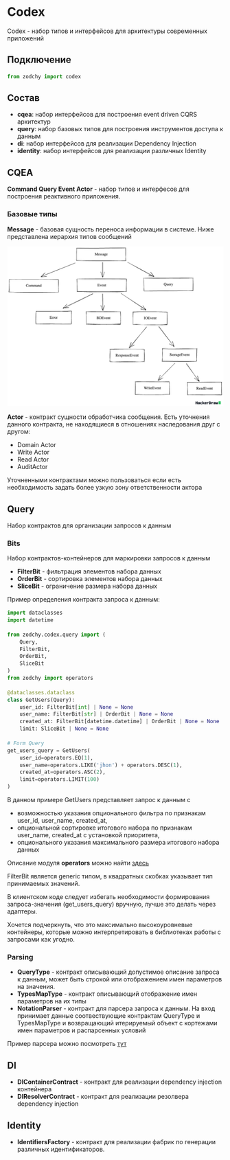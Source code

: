 # Codex
Codex -  набор типов и интерфейсов для архитектуры современных приложений

## Подключение

```python
from zodchy import codex
```

## Состав

- **cqea**: набор интерфейсов для построения event driven CQRS архитектур 
- **query**: набор базовых типов для построения инструментов доступа к данным
- **di**: набор интерфейсов для реализации Dependency Injection
- **identity**: набор интерфейсов для реализации различных Identity

## СQEA
**Command Query Event Actor** - набор типов и интерфесов для построения реактивного приложения.

### Базовые типы

**Message** - базовая сущность переноса информации в системе. Ниже представлена иерархия типов сообщений

![Message Hierarchy](../img/message_hierarchy.png)

**Actor** - контракт сущности обработчика сообщения. Есть уточнения данного контракта, 
не находящиеся в отношениях наследования друг с другом:

- Domain Actor
- Write Actor
- Read Actor
- AuditActor

Уточненными контрактами можно пользоваться если есть необходимость задать более узкую зону ответственности актора

## Query
Набор контрактов для организации запросов к данным
### Bits
Набор контрактов-контейнеров для маркировки запросов к данным

- **FilterBit** -  фильтрация элементов набора данных
- **OrderBit** - сортировка элементов набора данных
- **SliceBit** - ограничение размера набора данных

Пример определения контракта запроса к данным:

```python
import dataclasses
import datetime

from zodchy.codex.query import (
    Query,
    FilterBit,
    OrderBit,
    SliceBit
)
from zodchy import operators

@dataclasses.dataclass
class GetUsers(Query):
    user_id: FilterBit[int] | None = None
    user_name: FilterBit[str] | OrderBit | None = None
    created_at: FilterBit[datetime.datetime] | OrderBit | None = None
    limit: SliceBit | None = None

# Form Query
get_users_query = GetUsers(
    user_id=operators.EQ(1),
    user_name=operators.LIKE('jhon') + operators.DESC(1),
    created_at=operators.ASC(2),
    limit=operators.LIMIT(100)
)
```
В данном примере GetUsers представляет запрос к данным с 
- возможностью указания опционального фильтра по признакам user_id, user_name, created_at,
- опциональной сортировке итогового набора по признакам user_name, created_at с установкой приоритета,
- опционального указания максимального размера итогового набора данных

Описание модуля **operators** можно найти [здесь](./operators.md)

FilterBit является generic типом, в квадратных скобках указывает тип принимаемых значений. 

В клиентском коде следует избегать необходимости формирования запроса-значения (get_users_query) вручную, 
лучше это делать через адаптеры.

Хочется подчеркнуть, что это максимально высокоуровневые контейнеры, которые можно интерпретировать 
в библиотеках работы с запросами как угодно. 

### Parsing
- **QueryType** - контракт описывающий допустимое описание запроса к данным, может быть строкой 
или отображением имен параметров на значения.
- **TypesMapType** - контракт описывающий отображение имен параметров на их типы
- **NotationParser** - контракт для парсера запроса к данным. На вход принимает данные соотвествующие 
контрактам QueryType и TypesMapType и возвращающий итерируемый объект с кортежами имен параметров и распарсенных условий

Пример парсера можно посмотреть [тут](../components/notations/query/math.md)

## DI

- **DIContainerContract** - контракт для реализации dependency injection контейнера
- **DIResolverContract** - контракт для реализации резолвера dependency injection

## Identity

- **IdentifiersFactory** - контракт для реализации фабрик по генерации различных идентификаторов.